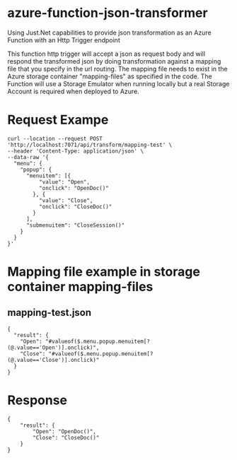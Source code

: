 # azure-function-json-transformer
Using Just.Net capabilities to provide json transformation as an Azure Function with an Http Trigger endpoint

This function http trigger will accept a json as request body and will respond the transformed json by doing transformation against a mapping file that you specify in the url routing. The mapping file needs to exist in the Azure storage container "mapping-files" as specified in the code. The Function will use a Storage Emulator when running locally but a real Storage Account is required when deployed to Azure.

# Request Exampe
```
curl --location --request POST 'http://localhost:7071/api/transform/mapping-test' \
--header 'Content-Type: application/json' \
--data-raw '{
  "menu": {
    "popup": {
      "menuitem": [{
          "value": "Open",
          "onclick": "OpenDoc()"
        }, {
          "value": "Close",
          "onclick": "CloseDoc()"
        }
      ],
	  "submenuitem": "CloseSession()"
    }
  }
}'
```

# Mapping file example in storage container mapping-files

## mapping-test.json

```
{
  "result": {
    "Open": "#valueof($.menu.popup.menuitem[?(@.value=='Open')].onclick)",
    "Close": "#valueof($.menu.popup.menuitem[?(@.value=='Close')].onclick)"
  }
}
```


# Response

```
{
    "result": {
        "Open": "OpenDoc()",
        "Close": "CloseDoc()"
    }
}
```
